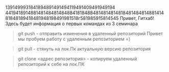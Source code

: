 1391499931841894891491494119491409491949194
4419418914881481484814848841818488481481481481848148481488141481848189418481948198491981518г581985915814545
Привет, Гитхаб! Здесь будет информация о первых командах из 3 семинара
> git push - отправить изменения в удаленный репозиторий 
Привет мы пробуем работу с удаленным репозиторием =)

> git pull - стянуть на лок.Пк актуальную версию репозитория

> git clone <адрес репозитория> - копируем удаленный репозиторий к себе на лок.ПК